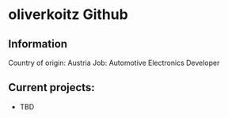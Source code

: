 # oliverkoitz Github
## Information
Country of origin: Austria
Job: Automotive Electronics Developer

## Current projects:
* TBD
